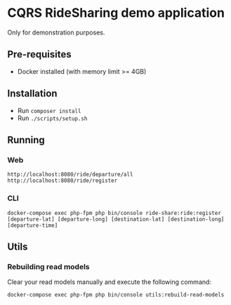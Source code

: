 # CQRS RideSharing demo application
Only for demonstration purposes.

## Pre-requisites

- Docker installed (with memory limit >= 4GB)

## Installation

- Run `composer install`
- Run `./scripts/setup.sh`

## Running

### Web
```
http://localhost:8080/ride/departure/all
http://localhost:8080/ride/register
```

### CLI

```
docker-compose exec php-fpm php bin/console ride-share:ride:register [departure-lat] [departure-long] [destination-lat] [destination-long] [departure-time]            
```

## Utils
### Rebuilding read models
Clear your read models manually and execute the following command:
```
docker-compose exec php-fpm php bin/console utils:rebuild-read-models
```